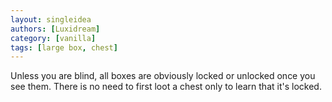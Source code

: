 ```yaml
---
layout: singleidea
authors: [Luxidream]
category: [vanilla]
tags: [large box, chest]
---
```

Unless you are blind, all boxes are obviously locked or unlocked once you see them. There is no need to first loot a chest only to learn that it's locked.
